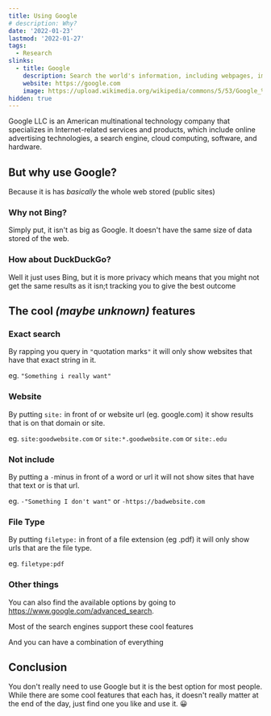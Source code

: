```yaml
---
title: Using Google
# description: Why?
date: '2022-01-23'
lastmod: '2022-01-27'
tags:
  - Research
slinks:
  - title: Google
    description: Search the world's information, including webpages, images, videos and more.
    website: https://google.com
    image: https://upload.wikimedia.org/wikipedia/commons/5/53/Google_%22G%22_Logo.svg
hidden: true
---
```

Google LLC is an American multinational technology company that specializes in Internet-related services and products, which include online advertising technologies, a search engine, cloud computing, software, and hardware.

## But why use Google?
Because it is has *basically* the whole web stored (public sites)

### Why not Bing?<!--(https://bing.com) -->
Simply put, it isn't as big as Google. It doesn't have the same size of data stored of the web.

### How about DuckDuckGo?<!--(https://duckduckgo.com) -->
Well it just uses Bing, but it is more privacy which means that you might not get the same results as it isn;t tracking you to give the best outcome


## The cool *(maybe unknown)* features

### Exact search
By rapping you query in `"`quotation marks`"` it will only show websites that have that exact string in it.

eg. `"Something i really want"`

### Website
By putting `site:` in front of or website url (eg. google.com) it show results that is on that domain or site.

eg. `site:goodwebsite.com`
or `site:*.goodwebsite.com`
or `site:.edu`

### Not include
By putting a `-`minus in front of a word or url it will not show sites that have that text or is that url.

eg. `-"Something I don't want"`
or `-https://badwebsite.com`

### File Type
By putting `filetype:` in front of a file extension (eg .pdf) it will only show urls that are the file type.

eg. `filetype:pdf`

### Other things
You can also find the available options by going to https://www.google.com/advanced_search.

Most of the search engines support these cool features

And you can have a combination of everything 

## Conclusion
You don't really need to use Google but it is the best option for most people. While there are some cool features that each has, it doesn't really matter at the end of the day, just find one you like and use it. 😀